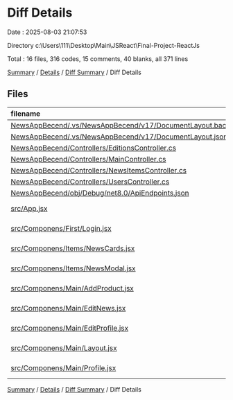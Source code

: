 # Diff Details

Date : 2025-08-03 21:07:53

Directory c:\\Users\\111\\Desktop\\Main\\JSReact\\Final-Project-ReactJs

Total : 16 files,  316 codes, 15 comments, 40 blanks, all 371 lines

[Summary](results.md) / [Details](details.md) / [Diff Summary](diff.md) / Diff Details

## Files
| filename | language | code | comment | blank | total |
| :--- | :--- | ---: | ---: | ---: | ---: |
| [NewsAppBecend/.vs/NewsAppBecend/v17/DocumentLayout.backup.json](/NewsAppBecend/.vs/NewsAppBecend/v17/DocumentLayout.backup.json) | JSON | 4 | 0 | 0 | 4 |
| [NewsAppBecend/.vs/NewsAppBecend/v17/DocumentLayout.json](/NewsAppBecend/.vs/NewsAppBecend/v17/DocumentLayout.json) | JSON | 4 | 0 | 0 | 4 |
| [NewsAppBecend/Controllers/EditionsController.cs](/NewsAppBecend/Controllers/EditionsController.cs) | C# | 10 | 0 | 1 | 11 |
| [NewsAppBecend/Controllers/MainController.cs](/NewsAppBecend/Controllers/MainController.cs) | C# | 0 | -1 | 0 | -1 |
| [NewsAppBecend/Controllers/NewsItemsController.cs](/NewsAppBecend/Controllers/NewsItemsController.cs) | C# | 42 | 0 | 3 | 45 |
| [NewsAppBecend/Controllers/UsersController.cs](/NewsAppBecend/Controllers/UsersController.cs) | C# | 43 | 3 | 6 | 52 |
| [NewsAppBecend/obj/Debug/net8.0/ApiEndpoints.json](/NewsAppBecend/obj/Debug/net8.0/ApiEndpoints.json) | JSON | 64 | 0 | 0 | 64 |
| [src/App.jsx](/src/App.jsx) | JavaScript JSX | 2 | 0 | 0 | 2 |
| [src/Componens/First/Login.jsx](/src/Componens/First/Login.jsx) | JavaScript JSX | 0 | -1 | 0 | -1 |
| [src/Componens/Items/NewsCards.jsx](/src/Componens/Items/NewsCards.jsx) | JavaScript JSX | -17 | 0 | 2 | -15 |
| [src/Componens/Items/NewsModal.jsx](/src/Componens/Items/NewsModal.jsx) | JavaScript JSX | 33 | 4 | -1 | 36 |
| [src/Componens/Main/AddProduct.jsx](/src/Componens/Main/AddProduct.jsx) | JavaScript JSX | 0 | -2 | 1 | -1 |
| [src/Componens/Main/EditNews.jsx](/src/Componens/Main/EditNews.jsx) | JavaScript JSX | 29 | 7 | 11 | 47 |
| [src/Componens/Main/EditProfile.jsx](/src/Componens/Main/EditProfile.jsx) | JavaScript JSX | 95 | 5 | 16 | 116 |
| [src/Componens/Main/Layout.jsx](/src/Componens/Main/Layout.jsx) | JavaScript JSX | 4 | 0 | 0 | 4 |
| [src/Componens/Main/Profile.jsx](/src/Componens/Main/Profile.jsx) | JavaScript JSX | 3 | 0 | 1 | 4 |

[Summary](results.md) / [Details](details.md) / [Diff Summary](diff.md) / Diff Details
